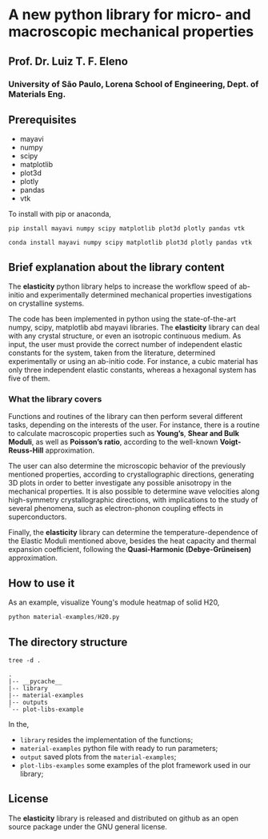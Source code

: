 # A new python library for micro- and macroscopic mechanical properties

## Prof. Dr. Luiz T. F. Eleno

### University of São Paulo, Lorena School of Engineering, Dept. of Materials Eng.

## Prerequisites
- mayavi
- numpy
- scipy
- matplotlib
- plot3d
- plotly
- pandas
- vtk

To install with pip or anaconda,

```shell
pip install mayavi numpy scipy matplotlib plot3d plotly pandas vtk
```

```shell
conda install mayavi numpy scipy matplotlib plot3d plotly pandas vtk
```

## Brief explanation about the library content
The __elasticity__ python library helps to increase the workflow speed of ab-initio and experimentally determined mechanical properties investigations on crystalline systems.

The code has been implemented in python using the state-of-the-art numpy, scipy, matplotlib abd mayavi libraries. The __elasticity__ library can deal with any crystal structure, or even an isotropic continuous medium. As input, the user must provide the correct number of independent elastic constants for the system, taken from the literature, determined experimentally or using an ab-initio code. For instance, a cubic material has only three independent elastic constants, whereas a hexagonal system has five of them. 

### What the library covers
Functions and routines of the library can then perform several different tasks, depending on the interests of the user.  For instance, there is a routine to calculate macroscopic properties such as __Young’s__, __Shear and Bulk Moduli__, as well as __Poisson’s ratio__, according to the well-known __Voigt-Reuss-Hill__ approximation. 

The user can also determine the microscopic behavior of the previously mentioned properties, according to crystallographic directions, generating 3D plots in order to better investigate any possible anisotropy in the mechanical properties. It is also possible to determine wave velocities along high-symmetry crystallographic directions, with implications to the study of several phenomena, such as electron-phonon coupling effects in superconductors. 

Finally, the __elasticity__ library can determine the temperature-dependence of the Elastic Moduli mentioned above, besides the heat capacity and thermal expansion coefficient, following the __Quasi-Harmonic (Debye-Grüneisen)__ approximation.

## How to use it

As an example, visualize Young's module heatmap of solid H20,

```python
python material-examples/H20.py 
```

## The directory structure
```shell
tree -d .
```
```shell
.
|-- __pycache__
|-- library
|-- material-examples
|-- outputs
`-- plot-libs-example
```
In the,
- `library` resides the implementation of the functions;
- `material-examples` python file with ready to run parameters;
- `output` saved plots from the `material-examples`;
- `plot-libs-examples` some examples of the plot framework used in our library;

## License
The __elasticity__ library is released and distributed on github as an open source package under the GNU general license.


